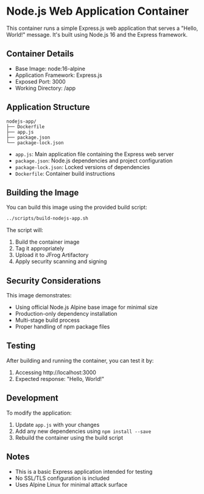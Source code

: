 # Node.js Web Application Container

This container runs a simple Express.js web application that serves a "Hello, World!" message. It's built using Node.js 16 and the Express framework.

## Container Details

- Base Image: node:16-alpine
- Application Framework: Express.js
- Exposed Port: 3000
- Working Directory: /app

## Application Structure

```
nodejs-app/
├── Dockerfile
├── app.js
├── package.json
└── package-lock.json
```

- `app.js`: Main application file containing the Express web server
- `package.json`: Node.js dependencies and project configuration
- `package-lock.json`: Locked versions of dependencies
- `Dockerfile`: Container build instructions

## Building the Image

You can build this image using the provided build script:
```bash
../scripts/build-nodejs-app.sh
```

The script will:
1. Build the container image
2. Tag it appropriately
3. Upload it to JFrog Artifactory
4. Apply security scanning and signing

## Security Considerations

This image demonstrates:
- Using official Node.js Alpine base image for minimal size
- Production-only dependency installation
- Multi-stage build process
- Proper handling of npm package files

## Testing

After building and running the container, you can test it by:
1. Accessing http://localhost:3000
2. Expected response: "Hello, World!"

## Development

To modify the application:
1. Update `app.js` with your changes
2. Add any new dependencies using `npm install --save`
3. Rebuild the container using the build script

## Notes

- This is a basic Express application intended for testing
- No SSL/TLS configuration is included
- Uses Alpine Linux for minimal attack surface
